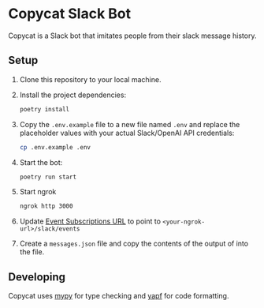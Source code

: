 # Copycat Slack Bot

Copycat is a Slack bot that imitates people from their slack message history.

## Setup

1. Clone this repository to your local machine.

2. Install the project dependencies:

   ```bash
   poetry install
   ```

3. Copy the `.env.example` file to a new file named `.env` and replace the placeholder values with your actual Slack/OpenAI API credentials:

   ```bash
   cp .env.example .env
   ```

4. Start the bot:

   ```bash
   poetry run start
   ```

5. Start ngrok

   ```bash
   ngrok http 3000
   ```

6. Update [Event Subscriptions URL](https://api.slack.com/apps/A05940MD2FJ/event-subscriptions?) to point to `<your-ngrok-url>/slack/events`

7. Create a `messages.json` file and copy the contents of the output of <TODO> into the file.

## Developing

Copycat uses [mypy](http://mypy-lang.org/) for type checking and [yapf](https://readthedocs.org/projects/yapf/) for code formatting.
